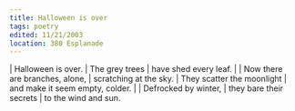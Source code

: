 ```yaml
---
title: Halloween is over
tags: poetry
edited: 11/21/2003
location: 380 Esplanade
---
```


| Halloween is over.
| The grey trees
| have shed every leaf.
|
| Now there are branches, alone,
| scratching at the sky.
| They scatter the moonlight
| and make it seem empty, colder.
|
| Defrocked by winter,
| they bare their secrets
| to the wind and sun.
